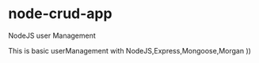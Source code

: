# node-crud-app
NodeJS user Management


This is basic userManagement  with NodeJS,Express,Mongoose,Morgan ))
 
